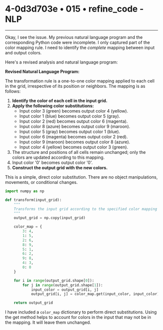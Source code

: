 # 4-0d3d703e • 015 • refine_code - NLP

---
Okay, I see the issue. My previous natural language program and the corresponding Python code were incomplete. I only captured part of the color mapping rule. I need to identify the *complete* mapping between input and output colors.

Here's a revised analysis and natural language program:

**Revised Natural Language Program:**

The transformation rule is a one-to-one color mapping applied to each cell in the grid, irrespective of its position or neighbors. The mapping is as follows:

1. **Identify the color of each cell in the input grid.**
2. **Apply the following color substitutions:**
    - Input color 3 (green) becomes output color 4 (yellow).
    - Input color 1 (blue) becomes output color 5 (gray).
    - Input color 2 (red) becomes output color 6 (magenta).
    - Input color 8 (azure) becomes output color 9 (maroon).
    - Input color 5 (gray) becomes output color 1 (blue).
    - Input color 6 (magenta) becomes output color 2 (red).
    - Input color 9 (maroon) becomes output color 8 (azure).
    - Input color 4 (yellow) becomes output color 3 (green).
3.  The structure and positions of all cells remain unchanged; only the colors are updated according to this mapping.
4. Input color '0' becomes output color '0'.
7. **Construct the output grid with the new colors.**

This is a simple, direct color substitution. There are no object manipulations, movements, or conditional changes.

```python
import numpy as np

def transform(input_grid):
    """
    Transforms the input grid according to the specified color mapping rule.
    """
    output_grid = np.copy(input_grid)

    color_map = {
        3: 4,
        1: 5,
        2: 6,
        8: 9,
        5: 1,
        6: 2,
        9: 8,
        4: 3,
        0: 0
    }

    for i in range(output_grid.shape[0]):
        for j in range(output_grid.shape[1]):
            input_color = output_grid[i, j]
            output_grid[i, j] = color_map.get(input_color, input_color)  # Use get() to handle unknown colors. Default keep color.

    return output_grid
```

I have included a `color_map` dictionary to perform direct substitutions. Using the get method helps to account for colors in the input that may not be in the mapping. It will leave them unchanged.

